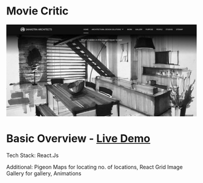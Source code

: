 # Movie Critic
![alt text](https://github.com/somanshu63/SahastraArchitects/blob/main/preview.png)
# Basic Overview - [Live Demo](https://sahastra-architects.vercel.app/)

Tech Stack:
React.Js

Additional:
Pigeon Maps for locating no. of locations,
React Grid Image Gallery for gallery,
Animations
